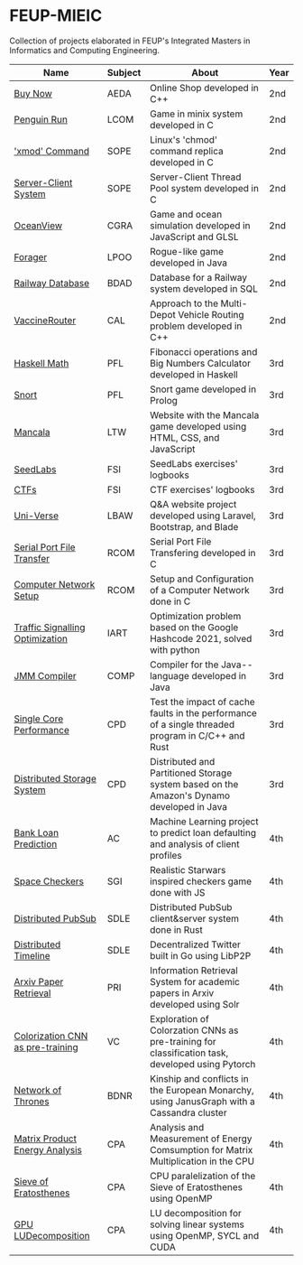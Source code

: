 # FEUP-MIEIC

Collection of projects elaborated in FEUP's Integrated Masters in Informatics and Computing Engineering.

| Name                     | Subject  | About                                          | Year |
|--------------------------|------|------------------------------------------------|------|
| [Buy Now](https://github.com/SergioEstevao11/ONLINE-SHOP/tree/main/PART_2)              | AEDA    | Online Shop developed in C++                       | 2nd  |
| [Penguin Run](https://github.com/SergioEstevao11/FEUP-LCOM/tree/master/proj)              | LCOM    | Game in minix system developed in C                        | 2nd  |
| ['xmod' Command](https://github.com/SergioEstevao11/sope-mp1) | SOPE | Linux's 'chmod' command replica developed in C | 2nd |
| [Server-Client System](https://github.com/SergioEstevao11/sope-mp2) | SOPE | Server-Client Thread Pool system developed in C | 2nd |
| [OceanView](https://github.com/SergioEstevao11/FEUP-CGRA/tree/master/project) | CGRA | Game and ocean simulation developed in JavaScript and GLSL | 2nd |
| [Forager](https://github.com/SergioEstevao11/LPOO-projeto)              | LPOO    | Rogue-like game developed in Java           | 2nd  |
| [Railway Database](https://github.com/SergioEstevao11/BDAD) | BDAD | Database for a Railway system developed in SQL | 2nd |
| [VaccineRouter](https://github.com/SergioEstevao11/CAL-Projeto/tree/master/VaccineRouter) | CAL | Approach to the Multi-Depot Vehicle Routing problem developed in C++ | 2nd |
| [Haskell Math](https://github.com/SergioEstevao11/FEUP-PFL-TP1/tree/main/PFL_TP1_G5_06) | PFL | Fibonacci operations and Big Numbers Calculator developed in Haskell | 3rd |
| [Snort](https://github.com/SergioEstevao11/Snort)                    | PFL    | Snort game developed in Prolog        | 3rd  |
| [Mancala](https://github.com/SergioEstevao11/FEUP-LTW) | LTW | Website with the Mancala game developed using HTML, CSS, and JavaScript | 3rd |
| [SeedLabs](https://github.com/SergioEstevao11/FSI-LOGBOOKS) | FSI | SeedLabs exercises' logbooks | 3rd |
| [CTFs](https://github.com/SergioEstevao11/FSI-LOGBOOKS) | FSI | CTF exercises' logbooks | 3rd |
| [Uni-Verse](https://github.com/SergioEstevao11/FEUP-LBAW) | LBAW | Q&A website project developed using Laravel, Bootstrap, and Blade | 3rd | 
| [Serial Port File Transfer](https://github.com/SergioEstevao11/RCOM/tree/main/project1) | RCOM | Serial Port File Transfering developed in C | 3rd |
| [Computer Network Setup](https://github.com/SergioEstevao11/RCOM/tree/main/project2) | RCOM | Setup and Configuration of a Computer Network done in C | 3rd |
| [Traffic Signalling Optimization](https://github.com/SergioEstevao11/FEUP-IART-Optimization) | IART | Optimization problem based on the Google Hashcode 2021, solved with python | 3rd | 
| [JMM Compiler](https://github.com/SergioEstevao11/JmmCompiler) | COMP | Compiler for the Java-- language developed in Java | 3rd | 
| [Single Core Performance](https://github.com/SergioEstevao11/CPD-Projects/tree/main/assign1) | CPD | Test the impact of cache faults in the performance of a single threaded program in C/C++ and Rust | 3rd |
| [Distributed Storage System](https://github.com/SergioEstevao11/CPD-Projects/tree/main/assign2) | CPD |  Distributed and Partitioned Storage system based on the Amazon's Dynamo developed in Java | 3rd | 
| [Bank Loan Prediction](https://github.com/SergioEstevao11/FEUP-AC#bank-loan-prediction-machine-learning) | AC | Machine Learning project to predict loan defaulting and analysis of client profiles | 4th |
| [Space Checkers](https://github.com/SergioEstevao11/FEUP-SGI) | SGI |  Realistic Starwars inspired checkers game done with JS | 4th |
| [Distributed PubSub](https://github.com/SergioEstevao11/FEUP-SDLE-DistributedPubSub) | SDLE |  Distributed PubSub client&server system done in Rust | 4th |
| [Distributed Timeline](https://github.com/SergioEstevao11/FEUP-SDLE-DistributedTimeline) | SDLE |  Decentralized Twitter built in Go using LibP2P | 4th |
| [Arxiv Paper Retrieval](https://github.com/SergioEstevao11/FEUP-PRI) | PRI |   Information Retrieval System for academic papers in Arxiv developed using Solr | 4th |
| [Colorization CNN as pre-training](https://github.com/SergioEstevao11/FEUP-VC/tree/main/project2) | VC | Exploration of Colorzation CNNs as pre-training for classification task, developed using Pytorch | 4th |
| [Network of Thrones](https://github.com/SergioEstevao11/FEUP-BDNR) | BDNR |   Kinship and conflicts in the European Monarchy, using JanusGraph with a Cassandra cluster | 4th |
| [Matrix Product Energy Analysis](https://github.com/SergioEstevao11/FEUP-CPA-MatrixProduct) | CPA |   Analysis and Measurement of Energy Comsumption for Matrix Multiplication in the CPU | 4th |
| [Sieve of Eratosthenes](https://github.com/SergioEstevao11/FEUP-CPA-SieveOfEratosthenes) | CPA | CPU paralelization of the Sieve of Eratosthenes using OpenMP | 4th |
| [GPU LUDecomposition](https://github.com/SergioEstevao11/FEUP-CPA-LUDecomposition) | CPA |  LU decomposition for solving linear systems using OpenMP, SYCL and CUDA | 4th |